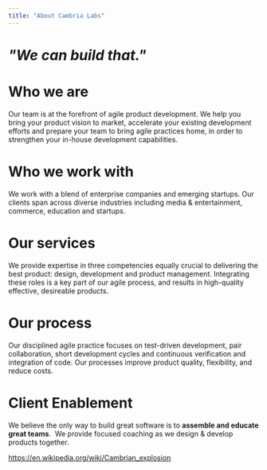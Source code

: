 ```yaml
---
title: "About Cambria Labs"
---
```

# _"We can build that."_

# Who we are
Our team is at the forefront of agile product development.  We help you bring your product vision to market, accelerate your existing development efforts and prepare your team to bring agile practices home, in order to strengthen your in-house development capabilities.

# Who we work with
We work with a blend of enterprise companies and emerging startups. Our clients span across diverse industries including media & entertainment, commerce, education and startups.

# Our services
We provide expertise in three competencies equally crucial to delivering the best product: design, development and product management. Integrating these roles is a key part of our agile process, and results in high-quality effective, desireable products. 

# Our process
Our disciplined agile practice focuses on test-driven development, pair collaboration, short development cycles and continuous verification and integration of code. Our processes improve product quality, flexibility, and reduce costs. 

# Client Enablement
We believe the only way to build great software is to **assemble and educate great teams**.  We provide focused coaching as we design & develop products together. 


https://en.wikipedia.org/wiki/Cambrian_explosion